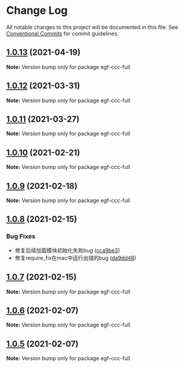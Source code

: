 # Change Log

All notable changes to this project will be documented in this file.
See [Conventional Commits](https://conventionalcommits.org) for commit guidelines.

## [1.0.13](https://e.coding.net/AILHC/easy-game-framework/EasyGameFrameworkOpen/compare/egf-ccc-full@1.0.12...egf-ccc-full@1.0.13) (2021-04-19)

**Note:** Version bump only for package egf-ccc-full





## [1.0.12](https://e.coding.net/AILHC/easy-game-framework/EasyGameFrameworkOpen/compare/egf-ccc-full@1.0.11...egf-ccc-full@1.0.12) (2021-03-31)

**Note:** Version bump only for package egf-ccc-full





## [1.0.11](https://e.coding.net/AILHC/easy-game-framework/EasyGameFrameworkOpen/compare/egf-ccc-full@1.0.10...egf-ccc-full@1.0.11) (2021-03-27)

**Note:** Version bump only for package egf-ccc-full





## [1.0.10](https://e.coding.net/AILHC/easy-game-framework/EasyGameFrameworkOpen/compare/egf-ccc-full@1.0.9...egf-ccc-full@1.0.10) (2021-02-21)

**Note:** Version bump only for package egf-ccc-full





## [1.0.9](https://e.coding.net/AILHC/easy-game-framework/EasyGameFrameworkOpen/compare/egf-ccc-full@1.0.8...egf-ccc-full@1.0.9) (2021-02-18)

**Note:** Version bump only for package egf-ccc-full





## [1.0.8](https://e.coding.net/AILHC/easy-game-framework/EasyGameFrameworkOpen/compare/egf-ccc-full@1.0.7...egf-ccc-full@1.0.8) (2021-02-15)


### Bug Fixes

* 修复后续加载模块初始化失败bug ([cca9be3](https://e.coding.net/AILHC/easy-game-framework/EasyGameFrameworkOpen/commits/cca9be371e019a7e261094cab6d1b722c96908b8))
* 修复require_fix在mac中运行出错的bug ([da9dd48](https://e.coding.net/AILHC/easy-game-framework/EasyGameFrameworkOpen/commits/da9dd480484a6d64b6c69b8c1d0008db0f287d96))





## [1.0.7](https://e.coding.net/AILHC/easy-game-framework/EasyGameFrameworkOpen/compare/egf-ccc-full@1.0.6...egf-ccc-full@1.0.7) (2021-02-15)

**Note:** Version bump only for package egf-ccc-full





## [1.0.6](https://e.coding.net/AILHC/easy-game-framework/EasyGameFrameworkOpen/compare/egf-ccc-full@1.0.5...egf-ccc-full@1.0.6) (2021-02-07)

**Note:** Version bump only for package egf-ccc-full





## [1.0.5](https://e.coding.net/AILHC/easy-game-framework/EasyGameFrameworkOpen/compare/egf-ccc-full@1.0.4...egf-ccc-full@1.0.5) (2021-02-07)

**Note:** Version bump only for package egf-ccc-full
